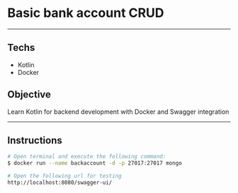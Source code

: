 # Basic bank account CRUD
___
## Techs
- Kotlin
- Docker

## Objective

Learn Kotlin for backend development
with Docker and Swagger integration

___

## Instructions

```bash
# Open terminal and execute the following command:
$ docker run --name backaccount -d -p 27017:27017 mongo

# Open the following url for testing
http://localhost:8080/swagger-ui/
```